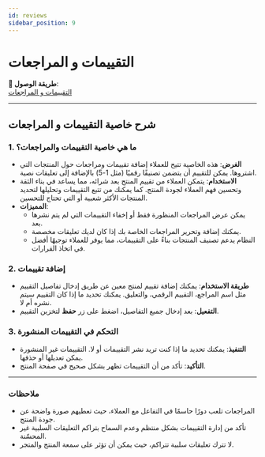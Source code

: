 ```yaml
---
id: reviews
sidebar_position: 9
---
```


# التقييمات و المراجعات

**🔗 طريقة الوصول**:  
[التقييمات و المراجعات](https://app.easy-orders.net/#/reviews)

---

## شرح خاصية التقييمات و المراجعات

### 1. **ما هي خاصية التقييمات والمراجعات؟**

- **الغرض**: هذه الخاصية تتيح للعملاء إضافة تقييمات ومراجعات حول المنتجات التي اشتروها. يمكن للتقييم أن يتضمن تصنيفًا رقميًا (مثل 1-5) بالإضافة إلى تعليقات نصية.
- **الاستخدام**: يتمكن العملاء من تقييم المنتج بعد شرائه، مما يساعد في بناء الثقة وتحسين فهم العملاء لجودة المنتج. كما يمكنك من تتبع التقييمات وتحليلها لتحديد المنتجات الأكثر شعبية أو التي تحتاج للتحسين.
- **المميزات**:
  - يمكن عرض المراجعات المنظورة فقط أو إخفاء التقييمات التي لم يتم نشرها بعد.
  - يمكنك إضافة وتحرير المراجعات الخاصة بك إذا كان لديك تعليقات مخصصة.
  - النظام يدعم تصنيف المنتجات بناءً على التقييمات، مما يوفر للعملاء توجيهًا أفضل في اتخاذ القرارات.

### 2. **إضافة تقييمات**

- **طريقة الاستخدام**: يمكنك إضافة تقييم لمنتج معين عن طريق إدخال تفاصيل التقييم مثل اسم المراجع، التقييم الرقمي، والتعليق. يمكنك تحديد ما إذا كان التقييم سيتم نشره أم لا.
- **التفعيل**: بعد إدخال جميع التفاصيل، اضغط على زر **حفظ** لتخزين التقييم.

### 3. **التحكم في التقييمات المنشورة**

- **التنفيذ**: يمكنك تحديد ما إذا كنت تريد نشر التقييمات أو لا. التقييمات غير المنشورة يمكن تعديلها أو حذفها.
- **التأكيد**: تأكد من أن التقييمات تظهر بشكل صحيح في صفحة المنتج.

---

### ملاحظات

- المراجعات تلعب دورًا حاسمًا في التفاعل مع العملاء، حيث تعطيهم صورة واضحة عن جودة المنتج.
- تأكد من إدارة التقييمات بشكل منتظم وعدم السماح بتراكم التعليقات السلبية غير المحسّنة.
- لا تترك تعليقات سلبية تتراكم، حيث يمكن أن تؤثر على سمعة المنتج والمتجر.
